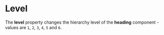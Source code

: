 # Level

The **level** property changes the hierarchy level of the **heading** component - values are `1`, `2`, `3`, `4`, `5` and `6`.